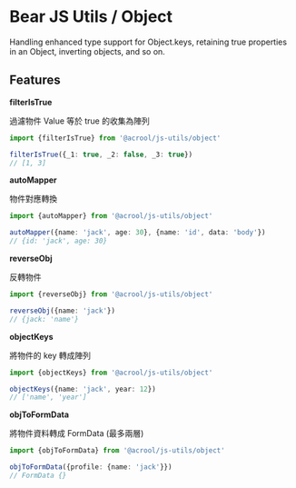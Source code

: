 # Bear JS Utils / Object

<p>
    Handling enhanced type support for Object.keys, retaining true properties in an Object, inverting objects, and so on.
</p>



## Features

**filterIsTrue**

過濾物件 Value 等於 true 的收集為陣列

```ts
import {filterIsTrue} from '@acrool/js-utils/object'

filterIsTrue({_1: true, _2: false, _3: true})
// [1, 3]
```

**autoMapper**

物件對應轉換

```ts
import {autoMapper} from '@acrool/js-utils/object'

autoMapper({name: 'jack', age: 30}, {name: 'id', data: 'body'})
// {id: 'jack', age: 30}
```

**reverseObj**

反轉物件    

```ts
import {reverseObj} from '@acrool/js-utils/object'

reverseObj({name: 'jack'})
// {jack: 'name'}
```

**objectKeys**

將物件的 key 轉成陣列

```ts
import {objectKeys} from '@acrool/js-utils/object'

objectKeys({name: 'jack', year: 12})
// ['name', 'year']
```

**objToFormData**

將物件資料轉成 FormData (最多兩層)

```ts
import {objToFormData} from '@acrool/js-utils/object'

objToFormData({profile: {name: 'jack'}})
// FormData {}
```